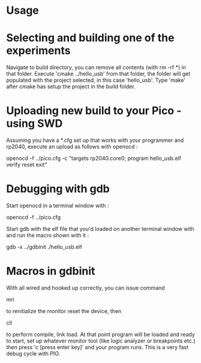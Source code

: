 ##
# Usage
##

# Selecting and building one of the experiments

Navigate to build directory, you can remove all contents 
(with rm -rf *) in that folder.  Execute 'cmake ../hello_usb'
from that folder, the folder will get populated with the 
project selected, in this case 'hello_usb'. Type 'make'
after cmake has setup the project in the build folder.

# Uploading new build to your Pico - using SWD

Assuming you have a *.cfg set up that works with your 
programmer and rp2040, execute an upload as follows 
with openocd :

openocd -f ../pico.cfg -c "targets rp2040.core0; program hello_usb.elf verify reset exit"

# Debugging with gdb

Start openocd in a terminal window with :

openocd -f ../pico.cfg

Start gdb with the elf file that you'd loaded on another terminal
window with and run the macro shown with it :

gdb -x ../gdbinit ./hello_usb.elf

# Macros in gdbinit

With all wired and hooked up correctly, you can issue command 

mri

to renitialize the monitor reset the device, then

cll

to perform compile, link load.  At that point program will be loaded
and ready to start, set up whatever monitor tool (like logic analyzer
or breakpoints etc.) then press 'c [press enter key]' and your program
runs.  This is a very fast debug cycle with PIO.
